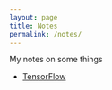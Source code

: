 ```yaml
---
layout: page
title: Notes
permalink: /notes/
---
```


My notes on some things

* [TensorFlow](/notes/tensorflow)
